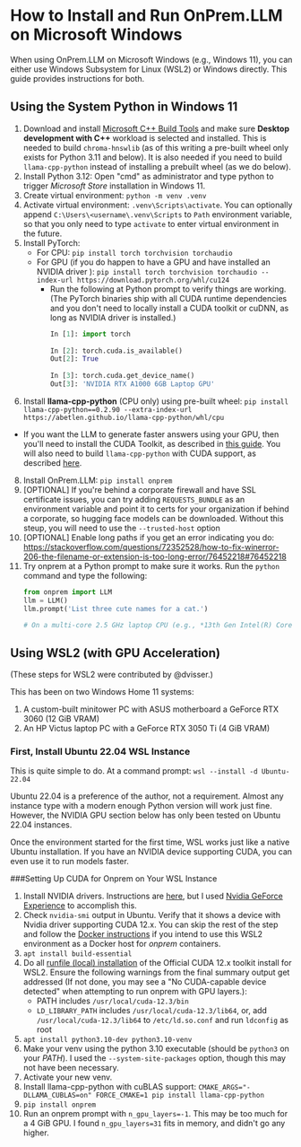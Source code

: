 # How to Install and Run OnPrem.LLM on Microsoft Windows

When using OnPrem.LLM on Microsoft Windows (e.g., Windows 11), you can either use  Windows Subsystem for Linux (WSL2) or Windows directly. This guide provides instructions for both.


## Using the System Python in Windows 11

1. Download and install [Microsoft C++ Build Tools](https://visualstudio.microsoft.com/visual-cpp-build-tools/) and make sure **Desktop development with C++** workload is selected and installed. This is needed to build `chroma-hnswlib` (as of this writing a pre-built wheel only exists for Python 3.11 and below). It is also needed if you need to build `llama-cpp-python` instead of installing a prebuilt wheel (as we do below).
2. Install Python 3.12:  Open "cmd" as administrator and type python to trigger *Microsoft Store* installation in Windows 11.
3. Create virtual environment: `python -m venv .venv`
4. Activate virtual environment: `.venv\Scripts\activate`. You can optionally append `C:\Users\<username\.venv\Scripts` to `Path` environment variable, so that you only need to type `activate` to enter virtual environment in the future.
5. Install PyTorch:
   - For CPU: `pip install torch torchvision torchaudio`
   - For GPU (if you do happen to have a GPU and have installed an NVIDIA driver ): `pip install torch torchvision torchaudio --index-url https://download.pytorch.org/whl/cu124`
     - Run the following at Python prompt to verify things are working. (The PyTorch binaries ship with all CUDA runtime dependencies and you don't need to locally install a CUDA toolkit or cuDNN, as long as NVIDIA driver is installed.)
	   ```python
	   In [1]: import torch
	
	   In [2]: torch.cuda.is_available()
	   Out[2]: True
	
	   In [3]: torch.cuda.get_device_name()
	   Out[3]: 'NVIDIA RTX A1000 6GB Laptop GPU'
	   ```
7. Install **llama-cpp-python** (CPU only) using pre-built wheel: `pip install llama-cpp-python==0.2.90 --extra-index-url https://abetlen.github.io/llama-cpp-python/whl/cpu`
  - If you want the LLM to generate faster answers using your GPU, then you'll need to install the CUDA Toolkit, as described in [this guide](https://medium.com/@piyushbatra1999/installing-llama-cpp-python-with-nvidia-gpu-acceleration-on-windows-a-short-guide-0dfac475002d). You will also need to build `llama-cpp-python` with CUDA support, as described [here](https://python.langchain.com/docs/integrations/llms/llamacpp/#installation-with-windows).
8. Install OnPrem.LLM: `pip install onprem `
9. [OPTIONAL] If you're behind a corporate firewall and  have SSL certificate issues, you can try adding `REQUESTS_BUNDLE` as an environment variable and point it to certs for your organization if behind a corporate, so hugging face models can be downloaded. Without this steup, you will need to use the `--trusted-host` option
10. [OPTIONAL] Enable long paths if you get an error indicating you do:  https://stackoverflow.com/questions/72352528/how-to-fix-winerror-206-the-filename-or-extension-is-too-long-error/76452218#76452218
11. Try onprem at a Python prompt to make sure it works. Run the `python` command and type the following:
     ```python
     from onprem import LLM
     llm = LLM()
     llm.prompt('List three cute names for a cat.')

     # On a multi-core 2.5 GHz laptop CPU (e.g., *13th Gen Intel(R) Core(TM) i7-13800H 2.50 GHz*), you should get speeds of around 12 tokens per second. If enabling GPU support as described above, speeds are much faster.
     ```

## Using WSL2 (with GPU Acceleration)

(These steps for WSL2 were contributed by @dvisser.)


This has been on two Windows Home 11 systems:

1. A custom-built minitower PC with ASUS motherboard a GeForce RTX 3060 (12 GiB
   VRAM)
2. An HP Victus laptop PC with a GeForce RTX 3050 Ti (4 GiB VRAM)

### First, Install Ubuntu 22.04 WSL Instance

This is quite simple to do. At a command prompt: `wsl --install -d Ubuntu-22.04`

Ubuntu 22.04 is a preference of the author, not a requirement. Almost any instance
type with a modern enough Python version will work just fine. However, the
NVIDIA GPU section below has only been tested on Ubuntu 22.04 instances.

Once the environment started for the first time, WSL works just like a native
Ubuntu installation. If you have an NVIDIA device supporting CUDA, you can even
use it to run models faster.

###Setting Up CUDA for Onprem on Your WSL Instance

1. Install NVIDIA drivers. Instructions are [here](https://docs.nvidia.com/cuda/wsl-user-guide/index.html#getting-started-with-cuda-on-wsl), but I used [Nvidia GeForce Experience](https://www.nvidia.com/en-us/geforce/geforce-experience/) to accomplish this.
2. Check `nvidia-smi` output in Ubuntu. Verify that it shows a device with Nvidia
   driver supporting CUDA 12.x. You can skip the rest of the step and follow the
   [Docker instructions](#how-to-run-onprem-in-a-docker-container) if you intend to
   use this WSL2 environment as a Docker host for *onprem* containers.
3. `apt install build-essential`
4. Do all [runfile (local) installation](https://developer.nvidia.com/cuda-downloads?target_os=Linux&target_arch=x86_64&Distribution=WSL-Ubuntu&target_version=2.0&target_type=runfile_local)
   of the Official CUDA 12.x toolkit install for WSL2. Ensure the following
   warnings from the final summary output get addressed (If not done, you may
   see a "No CUDA-capable device detected" when attempting to run onprem with
   GPU layers.):
   * PATH includes `/usr/local/cuda-12.3/bin`
   * `LD_LIBRARY_PATH` includes `/usr/local/cuda-12.3/lib64`, or, add
     `/usr/local/cuda-12.3/lib64` to `/etc/ld.so.conf` and run `ldconfig` as root
5. `apt install python3.10-dev python3.10-venv`
6. Make your venv using the python 3.10 executable (should be `python3` on your
   *PATH*). I used the `--system-site-packages` option, though this may not have
   been necessary.
7. Activate your new venv.
8. Install llama-cpp-python with cuBLAS support:
   `CMAKE_ARGS="-DLLAMA_CUBLAS=on" FORCE_CMAKE=1 pip install llama-cpp-python`
9. `pip install onprem`
10. Run an onprem prompt with `n_gpu_layers=-1`. This may be too much for a 4
    GiB GPU. I found `n_gpu_layers=31` fits in memory, and didn't go any higher.

